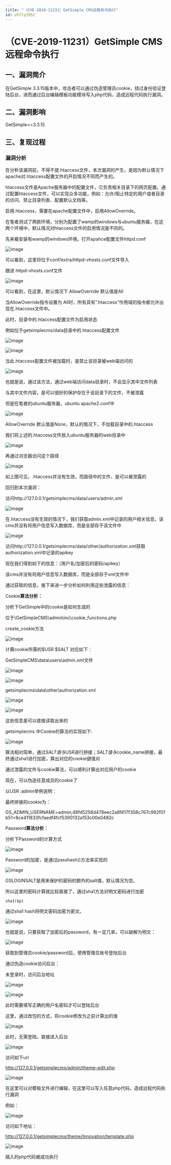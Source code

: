 ```yaml
---
title: "（CVE-2019-11231）GetSimple CMS远程命令执行"
id: zhfly2952
---
```


# （CVE-2019-11231）GetSimple CMS 远程命令执行

## 一、漏洞简介

在GetSimple 3.3.15版本中，攻击者可以通过伪造管理员cookie，绕过身份验证登陆后台，进而通过后台编辑模板功能模块写入php代码，造成远程代码执行漏洞。

## 二、漏洞影响

GetSimple<=3.3.15

## 三、复现过程

### 漏洞分析

在分析该漏洞前，不得不提.htaccess文件，本次漏洞的产生，是因为默认情况下apache对.htaccess配置文件的开启情况不同而产生的。

htaccess文件是Apache服务器中的配置文件，它负责相关目录下的网页配置。通过配置htaccess文件，可以实现众多功能，例如：允许/阻止特定的用户或者目录的访问、禁止目录列表、配置默认文档等。

启用.htaccess，需要在apache配置文件中，启用AllowOverride。

在笔者测试了两款环境，分别为配置了wamp的windows与ubuntu服务器，在这两个环境中，默认情况对htaccess文件的启用情况是不同的。

先来看安装有wamp的windows环境，打开apahce配置文件httpd.conf

![image](../img/5f40e4154203c07c09c01d17c587ff99.png)

可以看到，这里将位于conf/extra/httpd-vhosts.conf文件导入

跟进 httpd-vhosts.conf文件

![image](../img/f839474d5d82c48d0e6fd2ae5c336c56.png)

可以看到，在这里，默认情况下 AllowOverride 默认值是All

当AllowOverride指令设置为 All时，所有具有”.htaccess”作用域的指令都允许出现在.htaccess文件中。

此时，目录中的.htaccess配置文件为启用状态

例如位于getsimplecms/data目录中的.htaccess配置文件

![image](../img/21a13bc40ca446eed8d4074fe140e713.png)

![image](../img/89aa1e3c7243fd0791ec0c45d20ee5da.png)

当此.htaccess配置文件被加载时，是禁止该目录被web端访问的

![image](../img/2bc5b9cced92022468362d15033a1b70.png)

也就是说，通过该方法，通过web端访问data目录时，不会显示其中文件列表

与其中文件内容，是可以很好的保护存在于该目录下的文件，不被泄露

但是在笔者的ubuntu服务器，ubuntu apache2.conf中

![image](../img/635b9ebbb25f6b140c15beb99e8a17b4.png)

AllowOverride 默认值是None，默认的情况下，不加载目录中的.htaccess

我们将上述的.htaccess文件放入ubuntu服务器的web目录中

![image](../img/afc59618663e2866016ead1f435df9dd.png)

再通过浏览器访问这个路径

![image](../img/21180ea3c2d005e459f25c525be282e4.png)

如上图可见，.htaccess并没有生效，而路径中的文件，是可以被泄露的

回归到本次漏洞：

访问http://127.0.0.1/getsimplecms/data/users/admin.xml

![image](../img/b91e92cc28ea9e8ebb2b520e35960fda.png)

在.htaccess没有生效的情况下，我们获取admin.xml中记录的用户相关信息，该cms并没有将用户信息写入数据库，而是全部存于该文件中

![image](../img/c38d0e7dbbb5580e26bb3222022206e8.png)

访问http://127.0.0.1/getsimplecms/data/other/authorization.xml获取authorization.xml中记录的apikey

现在我们得到如下的信息：（用户名/加密后的密码/apikey）

该cms并没有将用户信息写入数据库，而是全部存于xml文件中

通过获取的信息，接下来进一步分析如何利用这些泄露的信息：

Cookie**算法分析：**

分析下GetSimple中的cookie是如何生成的

位于\GetSimpleCMS\admin\inc\cookie_functions.php

create_cookie方法

![image](../img/93ad8b2e1de8749fc42457ee9be57024.png)

计算cookie所需的$USR $SALT 对应如下：

GetSimpleCMS\data\users\admin.xml文件

![image](../img/29bcd6c83f3a7ea8ae1d9afe6e2867a6.png)

![image](../img/70552bec3ee7e739e957025fcadf8845.png)

getsimplecms\data\other\authorization.xml

![image](../img/1c5b6b9132566819977067ba22f459bc.png)

![image](../img/b2912599defd92495dcd321a06bb4b99.png)

这些信息是可以直接读取出来的

getsimplecms 中Cookie的算法的实现如下:

![image](../img/077e0ec023f9abd9a889fd105d4c8bb7.png)

算法相对简单，通过$SALT值与$USR进行拼接；$SALT值与$cookie_name拼接，最终通过sha1进行加密，算出对应的cookie键值对

通过泄露的文件与cookie算法，可以顺利计算出对应用户的cookie

现在，可以伪造任意成员的cookie了

以USR :admin举例说明：

最终拼接的cookie为：

GS_ADMIN_USERNAME=admin;48fd5258d478eec2a8f417f358c767c992f01b51=8ce411833fcfaedf4fcf5390132a153c00e0482c

Password**算法分析：**

分析下Password的计算方式

![image](../img/590408be9c8ef9104effdc4980e4b1b5.png)

Password的加密，是通过passhash()方法来实现的

![image](../img/c1968b23c900ed779935a877cc0dacb1.png)

GSLOGINSALT是用来保护的密码的额外的salt值，默认情况为空。

所以这里的密码计算就比较直接了，通过sha1方法对明文密码进行加密

```
sha1($p) 
```

通过sha1 hash将明文密码加密为密文。

![image](../img/8f56ac498551b1e00e96b4fa0c80472a.png)

也就是说，只要获取了加密后的password，有一定几率，可以破解为明文：

![image](../img/b8445824300ceda65782365382b23b23.png)

获取到管理员cookie/password后，使用管理员账号登陆后台

通过伪造cookie访问后台：

未登录时，访问后台地址

![image](../img/ef4fdd622096b2a61671ad667a1e340b.png)

![image](../img/39487f63ec4afde311b74a1083fa6d6d.png)

此时需要填写正确的用户名密码才可以登陆后台

这里，通过改包的方式，将cookie修改为之前计算出的值

![image](../img/fbea1a7e8ad7e68d46569623feaca31b.png)

此时，无需登陆，直接进入后台

![image](../img/9e4ce766b68498558f8a042131fb90e0.png)

访问如下url

http://127.0.0.1/getsimplecms/admin/theme-edit.php

![image](../img/24dd345308e48851163b1b09b3fe6e6a.png)

在这里可以对模板文件进行编辑，在这里可以写入任意php代码，造成远程代码执行漏洞

例如：

![image](../img/858f6bf9aa933a5769ec3f084b115721.png)

访问如下地址：

http://127.0.0.1/getsimplecms/theme/Innovation/template.php

![image](../img/e2f27b771c90aadfff801ea432aa8c27.png)

插入的php代码被成功执行